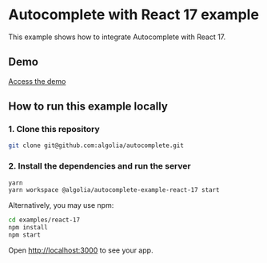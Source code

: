 # Autocomplete with React 17 example

This example shows how to integrate Autocomplete with React 17.

## Demo

[Access the demo](https://codesandbox.io/s/github/algolia/autocomplete/tree/next/examples/react-17)

## How to run this example locally

### 1. Clone this repository

```sh
git clone git@github.com:algolia/autocomplete.git
```

### 2. Install the dependencies and run the server

```sh
yarn
yarn workspace @algolia/autocomplete-example-react-17 start
```

Alternatively, you may use npm:

```sh
cd examples/react-17
npm install
npm start
```

Open <http://localhost:3000> to see your app.
